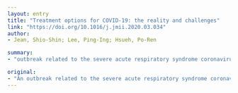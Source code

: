 ```yaml
---
layout: entry
title: "Treatment options for COVID-19: the reality and challenges"
link: "https://doi.org/10.1016/j.jmii.2020.03.034"
author:
- Jean, Shio-Shin; Lee, Ping-Ing; Hsueh, Po-Ren

summary:
- "outbreak related to the severe acute respiratory syndrome coronavirus 2 (SARS-CoV-2) was first reported in Wuhan, China in December 2019. No drugs are validated to have significant efficacy in clinical treatment of COVID-19 patients in large-scale studies. Remdesivir is considered the most promising antiviral agent. Other excellent anti-influenza RdRp inhibitor favipiravir is being clinically evaluated."

original:
- "An outbreak related to the severe acute respiratory syndrome coronavirus 2 (SARS-CoV-2) was first reported in Wuhan, China in December 2019. An extremely high potential for dissemination resulted in the global coronavirus disease 2019 (COVID-19) pandemic in 2020. Despite the worsening trends of COVID-19, no drugs are validated to have significant efficacy in clinical treatment of COVID-19 patients in large-scale studies. Remdesivir is considered the most promising antiviral agent; it works by inhibiting the activity of RNA-dependent RNA polymerase (RdRp). A large-scale study investigating the clinical efficacy of remdesivir (200 mg on day 1, followed by 100 mg once daily) is on-going. The other excellent anti-influenza RdRp inhibitor favipiravir is also being clinically evaluated for its efficacy in COVID-19 patients. The protease inhibitor lopinavir/ritonavir (LPV/RTV) alone is not shown to provide better antiviral efficacy than standard care. However, the regimen of LPV/RTV plus ribavirin was shown to be effective against SARS-CoV in vitro. Another promising alternative is hydroxychloroquine (200 mg thrice daily) plus azithromycin (500 mg on day 1, followed by 250 mg once daily on day 2-5), which showed excellent clinical efficacy on Chinese COVID-19 patients and anti-SARS-CoV-2 potency in vitro. The roles of teicoplanin (which inhibits the viral genome exposure in cytoplasm) and monoclonal and polyclonal antibodies in the treatment of SARS-CoV-2 are under investigation. Avoiding the prescription of non-steroidal anti-inflammatory drugs, angiotensin converting enzyme inhibitors, or angiotensin II type I receptor blockers is advised for COVID-19 patients."
---
```


